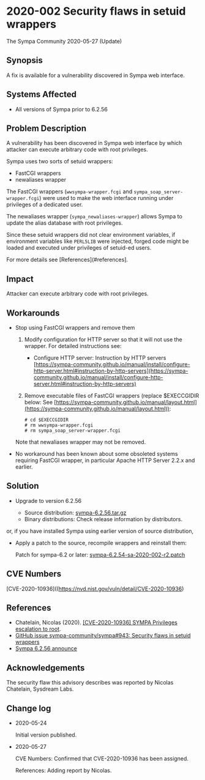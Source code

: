 2020-002 Security flaws in setuid wrappers
===========================================

The Sympa Community
2020-05-27 (Update)


Synopsis
--------

A fix is available for a vulnerability discovered in Sympa web
interface.


Systems Affected
----------------

  - All versions of Sympa prior to 6.2.56


Problem Description
-------------------

A vulnerability has been discovered in Sympa web interface by which
attacker can execute arbitrary code with root privileges.

Sympa uses two sorts of setuid wrappers:

  - FastCGI wrappers
  - newaliases wrapper

The FastCGI wrappers
(`wwsympa-wrapper.fcgi` and `sympa_soap_server-wrapper.fcgi`)
were used to make the web interface running under privileges of a
dedicated user.

The newaliases wrapper (`sympa_newaliases-wrapper`) allows Sympa to
update the alias database with root privileges.

Since these setuid wrappers did not clear environment variables,
if environment variables like `PERL5LIB` were injected, forged code
might be loaded and executed under privileges of setuid-ed users.

For more details see [References](#references].

Impact
------

Attacker can execute arbitrary code with root privileges.


Workarounds
-----------

  - Stop using FastCGI wrappers and remove them

      1. Modify configuration for HTTP server so that it will not use the
         wrapper.  For detailed instructions see:

           - Configure HTTP server: Instruction by HTTP servers
             [https://sympa-community.github.io/manual/install/configure-http-server.html#instruction-by-http-servers](https://sympa-community.github.io/manual/install/configure-http-server.html#instruction-by-http-servers)

      2. Remove executable files of FastCGI wrappers (replace $EXECCGIDIR
         below: See [https://sympa-community.github.io/manual/layout.html](https://sympa-community.github.io/manual/layout.html)):

         ```
         # cd $EXECCGIDIR
         # rm wwsympa-wrapper.fcgi
         # rm sympa_soap_server-wrapper.fcgi
         ```

    Note that newaliases wrapper may not be removed.

  - No workaround has been known about some obsoleted systems requiring
    FastCGI wrapper, in particular Apache HTTP Server 2.2.x and earlier.

Solution
--------

  - Upgrade to version 6.2.56

      - Source distribution: [sympa-6.2.56.tar.gz](https://github.com/sympa-community/sympa/releases/download/6.2.56/sympa-6.2.56.tar.gz)
      - Binary distributions: Check release information by
        distributors.

or, if you have installed Sympa using earlier version of source distribution,

   - Apply a patch to the source, recompile wrappers and reinstall them:

     Patch for sympa-6.2 or later: [sympa-6.2.54-sa-2020-002-r2.patch](https://github.com/sympa-community/sympa/releases/download/6.2.56/sympa-6.2.54-sa-2020-002-r2.patch)


CVE Numbers
-----------

[CVE-2020-10936]((https://nvd.nist.gov/vuln/detail/CVE-2020-10936)


References
----------

  - Chatelain, Nicolas (2020). [\[CVE-2020-10936\] SYMPA Privileges escalation to root](https://sysdream.com/news/lab/2020-05-25-cve-2020-10936-sympa-privileges-escalation-to-root/).
  - [GitHub issue sympa-community/sympa\#943: Security flaws in setuid wrappers](https://github.com/sympa-community/sympa/issues/943)
  - [Sympa 6.2.56 announce](https://github.com/sympa-community/sympa/releases/tag/6.2.56)


Acknowledgements
----------------

The security flaw this advisory describes was reported by
Nicolas Chatelain, Sysdream Labs.


Change log
----------

  - 2020-05-24

    Initial version published.

  - 2020-05-27

    CVE Numbers: Confirmed that CVE-2020-10936 has been assigned.

    References: Adding report by Nicolas.

